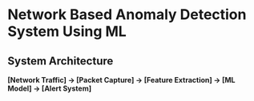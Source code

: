 # Network Based Anomaly Detection System Using ML


## System Architecture 

**[Network Traffic] → [Packet Capture] → [Feature Extraction] → [ML Model] → [Alert System]**


